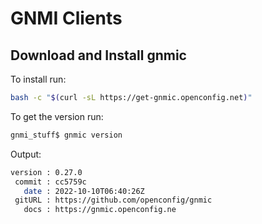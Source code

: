 # GNMI Clients

## Download and Install gnmic

To install run:
```sh
bash -c "$(curl -sL https://get-gnmic.openconfig.net)"
```

To get the version run:
```sh
gnmi_stuff$ gnmic version
```

Output:
```sh
version : 0.27.0
 commit : cc5759c
   date : 2022-10-10T06:40:26Z
 gitURL : https://github.com/openconfig/gnmic
   docs : https://gnmic.openconfig.ne
```

